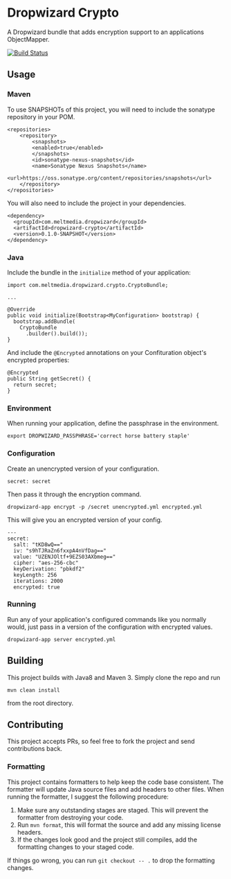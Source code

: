 # Dropwizard Crypto

A Dropwizard bundle that adds encryption support to an applications ObjectMapper.

[![Build Status](https://travis-ci.org/meltmedia/dropwizard-crypto.svg)](https://travis-ci.org/meltmedia/dropwizard-crypto)

## Usage

### Maven

To use SNAPSHOTs of this project, you will need to include the sonatype repository in your POM.

```
<repositories>
    <repository>
        <snapshots>
        <enabled>true</enabled>
        </snapshots>
        <id>sonatype-nexus-snapshots</id>
        <name>Sonatype Nexus Snapshots</name>
        <url>https://oss.sonatype.org/content/repositories/snapshots</url>
    </repository>
</repositories>
```

You will also need to include the project in your dependencies.

```
<dependency>
  <groupId>com.meltmedia.dropwizard</groupId>
  <artifactId>dropwizard-crypto</artifactId>
  <version>0.1.0-SNAPSHOT</version>
</dependency>
```

### Java

Include the bundle in the `initialize` method of your application:

```
import com.meltmedia.dropwizard.crypto.CryptoBundle;

...

@Override
public void initialize(Bootstrap<MyConfiguration> bootstrap) {
  bootstrap.addBundle(
    CryptoBundle
      .builder().build());
}
```

And include the `@Encrypted` annotations on your Confituration object's encrypted properties:

```
@Encrypted
public String getSecret() {
  return secret;
}
```

### Environment

When running your application, define the passphrase in the environment.

```
export DROPWIZARD_PASSPHRASE='correct horse battery staple'
```

### Configuration

Create an unencrypted version of your configuration.

```
secret: secret
```

Then pass it through the encryption command.

```
dropwizard-app encrypt -p /secret unencrypted.yml encrypted.yml
```

This will give you an encrypted version of your config.

```
---
secret:
  salt: "tKD8wQ=="
  iv: "s9hTJRaZn6fxxpA4nVfDag=="
  value: "UZENJOltf+9EZS03AXbmeg=="
  cipher: "aes-256-cbc"
  keyDerivation: "pbkdf2"
  keyLength: 256
  iterations: 2000
  encrypted: true
```

### Running

Run any of your application's configured commands like you normally would, just pass in a version of the configuration with encrypted values.

```
dropwizard-app server encrypted.yml
```

## Building

This project builds with Java8 and Maven 3.  Simply clone the repo and run

```
mvn clean install
```

from the root directory.

## Contributing

This project accepts PRs, so feel free to fork the project and send contributions back.

### Formatting

This project contains formatters to help keep the code base consistent.  The formatter will update Java source files and add headers to other files.  When running the formatter, I suggest the following procedure:

1. Make sure any outstanding stages are staged.  This will prevent the formatter from destroying your code.
2. Run `mvn format`, this will format the source and add any missing license headers.
3. If the changes look good and the project still compiles, add the formatting changes to your staged code.

If things go wrong, you can run `git checkout -- .` to drop the formatting changes. 
